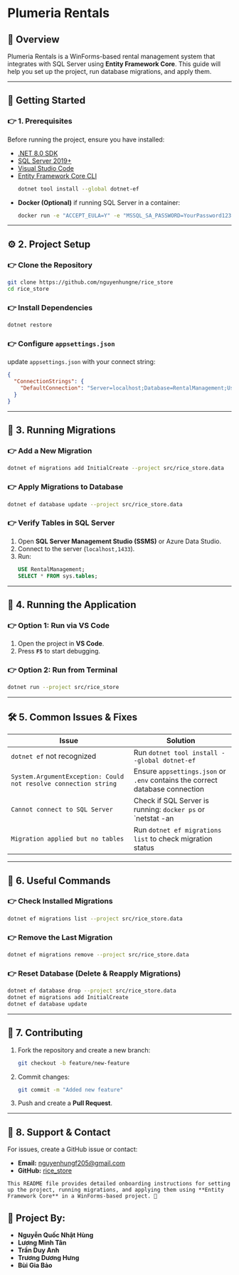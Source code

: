 # Plumeria Rentals

## 📌 Overview
Plumeria Rentals is a WinForms-based rental management system that integrates with SQL Server using **Entity Framework Core**. This guide will help you set up the project, run database migrations, and apply them.

---

## 🚀 Getting Started

### **👉 1. Prerequisites**
Before running the project, ensure you have installed:
- [.NET 8.0 SDK](https://dotnet.microsoft.com/en-us/download/dotnet/8.0)
- [SQL Server 2019+](https://www.microsoft.com/en-us/sql-server/sql-server-downloads)
- [Visual Studio Code](https://code.visualstudio.com/)
- [Entity Framework Core CLI](https://learn.microsoft.com/en-us/ef/core/cli/dotnet)
  ```sh
  dotnet tool install --global dotnet-ef
  ```
- **Docker (Optional)** if running SQL Server in a container:
  ```sh
  docker run -e "ACCEPT_EULA=Y" -e "MSSQL_SA_PASSWORD=YourPassword123" -p 1433:1433 --name sqlserver -d mcr.microsoft.com/mssql/server:2019-latest
  ```

---

## ⚙️ **2. Project Setup**
### **👉 Clone the Repository**
```sh
git clone https://github.com/nguyenhungne/rice_store
cd rice_store
```

### **👉 Install Dependencies**
```sh
dotnet restore
```

### **👉 Configure `appsettings.json`**

update `appsettings.json` with your connect string:
```json
{
  "ConnectionStrings": {
    "DefaultConnection": "Server=localhost;Database=RentalManagement;User Id=sa;Password=YourPassword123;"
  }
}
```

---

## 📝 **3. Running Migrations**
### **👉 Add a New Migration**
```sh
dotnet ef migrations add InitialCreate --project src/rice_store.data
```

### **👉 Apply Migrations to Database**
```sh
dotnet ef database update --project src/rice_store.data
```

### **👉 Verify Tables in SQL Server**
1. Open **SQL Server Management Studio (SSMS)** or Azure Data Studio.
2. Connect to the server (`localhost,1433`).
3. Run:
   ```sql
   USE RentalManagement;
   SELECT * FROM sys.tables;
   ```

---

## 🏃 **4. Running the Application**
### **👉 Option 1: Run via VS Code**
1. Open the project in **VS Code**.
2. Press **`F5`** to start debugging.

### **👉 Option 2: Run from Terminal**
```sh
dotnet run --project src/rice_store
```

---

## 🛠 **5. Common Issues & Fixes**
| **Issue** | **Solution** |
|-----------|-------------|
| `dotnet ef` not recognized | Run `dotnet tool install --global dotnet-ef` |
| `System.ArgumentException: Could not resolve connection string` | Ensure `appsettings.json` or `.env` contains the correct database connection |
| `Cannot connect to SQL Server` | Check if SQL Server is running: `docker ps` or `netstat -an | find "1433"` |
| `Migration applied but no tables` | Run `dotnet ef migrations list` to check migration status |

---

## 🎯 **6. Useful Commands**
### **👉 Check Installed Migrations**
```sh
dotnet ef migrations list --project src/rice_store.data
```

### **👉 Remove the Last Migration**
```sh
dotnet ef migrations remove --project src/rice_store.data
```

### **👉 Reset Database (Delete & Reapply Migrations)**
```sh
dotnet ef database drop --project src/rice_store.data
dotnet ef migrations add InitialCreate
dotnet ef database update
```

---

## 🎉 **7. Contributing**
1. Fork the repository and create a new branch:
   ```sh
   git checkout -b feature/new-feature
   ```
2. Commit changes:
   ```sh
   git commit -m "Added new feature"
   ```
3. Push and create a **Pull Request**.

---

## 💪 **8. Support & Contact**
For issues, create a GitHub issue or contact:
- **Email:** nguyenhungf205@gmail.com
- **GitHub:** [rice_store](https://github.com/nguyenhungne)
```
This README file provides detailed onboarding instructions for setting up the project, running migrations, and applying them using **Entity Framework Core** in a WinForms-based project. 🚀
```

## 📌 Project By:
- **Nguyễn Quốc Nhật Hùng**
- **Lương Mình Tân**
- **Trần Duy Anh**
- **Trương Dương Hưng**
- **Bùi Gia Bảo**
